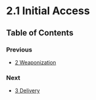 # 2.1 Initial Access

## Table of Contents

### Previous

- [2 Weaponization](https://github.com/0xsyr0/Red-Team-Playbooks/blob/master/2-Weaponization/2-Weaponization.md)

### Next

- [3 Delivery](https://github.com/0xsyr0/Red-Team-Playbooks/blob/master/3-Delivery/3-Delivery.md)
